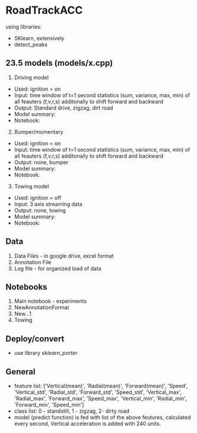 # RoadTrackACC

using libraries:
  * SKlearn, extensively
  * detect_peaks
 
## 23.5 models (models/x.cpp)
1. Driving model
* Used: ignition = on
* Input: time window of t=1 second statistics (sum, variance, max, min) of all feauters (f,v,r,s) additonally to shift forward and backward
* Output: Standard drive, zigzag, dirt road
* Model summary:
* Notebook:
2. Bumper/momentary
* Used: ignition = on
* Input: time window of t=1 second statistics (sum, variance, max, min) of all feauters (f,v,r,s) additonally to shift forward and backward
* Output: none, bumper
* Model summary:
* Notebook: 
3. Towing model
* Used: ignition = off
* Input: 3 axis streaming data
* Output: none, towing
* Model summary:
* Notebook: 

## Data
1. Data Files - in google drive, excel format
2. Annotation File
3. Log file - for organized load of data
## Notebooks
1. Main notebook - experiments
2. NewAnnotationFormat
3. New...1
4. Towing
## Deploy/convert
* use library *sklearn_porter*
## General 
* feature list: ['Vertical(mean)', 'Radial(mean)', 'Forward(mean)', 'Speed', 'Vertical_std', 'Radial_std', 'Forward_std', 'Speed_std', 'Vertical_max', 'Radial_max', 'Forward_max', 'Speed_max', 'Vertical_min', 'Radial_min', 'Forward_min', 'Speed_min']
* class list: 0 - standstill, 1 - zigzag, 2- dirty road
* model (predict function) is fed with list of the above feutures, calculated every second, Vertical acceleration is added with 240 units.
